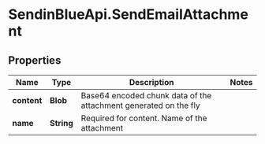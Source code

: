 # SendinBlueApi.SendEmailAttachment

## Properties
Name | Type | Description | Notes
------------ | ------------- | ------------- | -------------
**content** | **Blob** | Base64 encoded chunk data of the attachment generated on the fly | 
**name** | **String** | Required for content. Name of the attachment | 


